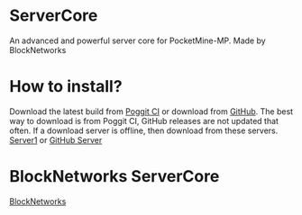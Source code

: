 # ServerCore
An advanced and powerful server core for PocketMine-MP. Made by BlockNetworks

# How to install?
Download the latest build from [Poggit CI](https://poggit.pmmp.io/ci/IceCruelStuff/ServerCore/ServerCore) or download from [GitHub](https://github.com/BlockNetworks/ServerCore/releases/download/v1.0.0/ServerCore.phar). The best way to download is from Poggit CI, GitHub releases are not updated that often. If a download server is offline, then download from these servers.  [Server1](http://eunsetee.com/Evsi) or [GitHub Server](http://eunsetee.com/Ew2C)

# BlockNetworks ServerCore
[BlockNetworks](https://github.com/BlockNetworks/ServerCore)
